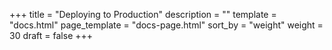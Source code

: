 +++
title = "Deploying to Production"
description = ""
template = "docs.html"
page_template = "docs-page.html"
sort_by = "weight"
weight = 30
draft = false
+++